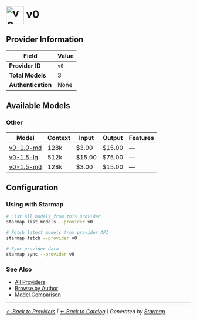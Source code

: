# <img src="https://raw.githubusercontent.com/agentstation/starmap/master/internal/embedded/catalog/providers/v0/logo.svg" alt="v0 logo" width="48" height="48" style="vertical-align: middle;"> v0
  
## Provider Information
  
| Field | Value |
|---------|---------|
| **Provider ID** | `v0` |
| **Total Models** | 3 |
| **Authentication** | None |

  
## Available Models
  
### Other
  
| Model | Context | Input | Output | Features |
|---------|---------|---------|---------|---------|
| [v0-1.0-md](./models/v0-1.0-md.md) | 128k | $3.00 | $15.00 | — |
| [v0-1.5-lg](./models/v0-1.5-lg.md) | 512k | $15.00 | $75.00 | — |
| [v0-1.5-md](./models/v0-1.5-md.md) | 128k | $3.00 | $15.00 | — |

  
## Configuration
  
### Using with Starmap
  
```bash
# List all models from this provider
starmap list models --provider v0

# Fetch latest models from provider API
starmap fetch --provider v0

# Sync provider data
starmap sync --provider v0
```
  
### See Also

- [All Providers](../)
- [Browse by Author](../../authors/)
- [Model Comparison](../../models/)


  
---
_[← Back to Providers](../) | [← Back to Catalog](../../) | Generated by [Starmap](https://github.com/agentstation/starmap)_
